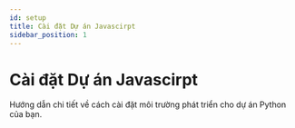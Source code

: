 ```yaml
---
id: setup
title: Cài đặt Dự án Javascirpt
sidebar_position: 1
---
```


# Cài đặt Dự án Javascirpt

Hướng dẫn chi tiết về cách cài đặt môi trường phát triển cho dự án Python của bạn.
